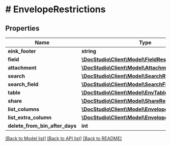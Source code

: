 # # EnvelopeRestrictions

## Properties

Name | Type | Description | Notes
------------ | ------------- | ------------- | -------------
**eink_footer** | **string** |  | [optional]
**field** | [**\DocStudio\Client\Model\FieldRestriction**](FieldRestriction.md) |  | [optional]
**attachment** | [**\DocStudio\Client\Model\AttachmentRestriction**](AttachmentRestriction.md) |  | [optional]
**search** | [**\DocStudio\Client\Model\SearchRestriction**](SearchRestriction.md) |  | [optional]
**search_field** | [**\DocStudio\Client\Model\SearchFieldRestriction**](SearchFieldRestriction.md) |  | [optional]
**table** | [**\DocStudio\Client\Model\EnvTableRestriction**](EnvTableRestriction.md) |  | [optional]
**share** | [**\DocStudio\Client\Model\ShareRestriction**](ShareRestriction.md) |  | [optional]
**list_columns** | [**\DocStudio\Client\Model\EnvelopeListColumn[]**](EnvelopeListColumn.md) |  | [optional]
**list_extra_column** | [**\DocStudio\Client\Model\EnvelopeListColumnExtra**](EnvelopeListColumnExtra.md) |  | [optional]
**delete_from_bin_after_days** | **int** |  | [optional]

[[Back to Model list]](../../README.md#models) [[Back to API list]](../../README.md#endpoints) [[Back to README]](../../README.md)
